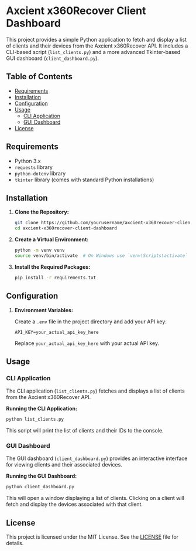 
# Axcient x360Recover Client Dashboard

This project provides a simple Python application to fetch and display a list of clients and their devices from the Axcient x360Recover API. It includes a CLI-based script (`list_clients.py`) and a more advanced Tkinter-based GUI dashboard (`client_dashboard.py`).

## Table of Contents
- [Requirements](#requirements)
- [Installation](#installation)
- [Configuration](#configuration)
- [Usage](#usage)
  - [CLI Application](#cli-application)
  - [GUI Dashboard](#gui-dashboard)
- [License](#license)

## Requirements

- Python 3.x
- `requests` library
- `python-dotenv` library
- `tkinter` library (comes with standard Python installations)

## Installation

1. **Clone the Repository:**

   ```bash
   git clone https://github.com/yourusername/axcient-x360recover-client-dashboard.git
   cd axcient-x360recover-client-dashboard
   ```

2. **Create a Virtual Environment:**

   ```bash
   python -m venv venv
   source venv/bin/activate  # On Windows use `venv\Scripts\activate`
   ```

3. **Install the Required Packages:**

   ```bash
   pip install -r requirements.txt
   ```

## Configuration

1. **Environment Variables:**

   Create a `.env` file in the project directory and add your API key:

   ```env
   API_KEY=your_actual_api_key_here
   ```

   Replace `your_actual_api_key_here` with your actual API key.

## Usage

### CLI Application

The CLI application (`list_clients.py`) fetches and displays a list of clients from the Axcient x360Recover API.

**Running the CLI Application:**

```bash
python list_clients.py
```

This script will print the list of clients and their IDs to the console.

### GUI Dashboard

The GUI dashboard (`client_dashboard.py`) provides an interactive interface for viewing clients and their associated devices.

**Running the GUI Dashboard:**

```bash
python client_dashboard.py
```

This will open a window displaying a list of clients. Clicking on a client will fetch and display the devices associated with that client.

## License

This project is licensed under the MIT License. See the [LICENSE](LICENSE) file for details.
